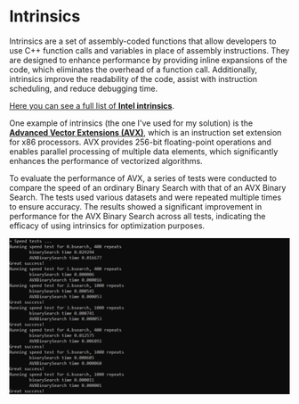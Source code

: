 # Intrinsics

Intrinsics are a set of assembly-coded functions that allow developers to use C++ function calls and variables in place of assembly instructions. They are designed to enhance performance by providing inline expansions of the code, which eliminates the overhead of a function call. Additionally, intrinsics improve the readability of the code, assist with instruction scheduling, and reduce debugging time.

[Here you can see a full list of **Intel intrinsics**](https://www.intel.com/content/www/us/en/docs/intrinsics-guide/index.html).

One example of intrinsics (the one I've used for my solution) is the [**Advanced Vector Extensions (AVX)**](https://en.wikipedia.org/wiki/Advanced_Vector_Extensions), which is an instruction set extension for x86 processors. AVX provides 256-bit floating-point operations and enables parallel processing of multiple data elements, which significantly enhances the performance of vectorized algorithms.

To evaluate the performance of AVX, a series of tests were conducted to compare the speed of an ordinary Binary Search with that of an AVX Binary Search. The tests used various datasets and were repeated multiple times to ensure accuracy. The results showed a significant improvement in performance for the AVX Binary Search across all tests, indicating the efficacy of using intrinsics for optimization purposes.

![alt_text](https://github.com/MariaGrozdeva/Design_and_analysis_of_algorithms_FMI_2021-2022/blob/main/Intel%20intrinsics%20-%20BS%20optimization/Tests.png)
